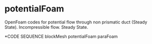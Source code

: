 # potentialFoam
OpenFoam codes for potential flow through non prismatic duct (Steady State).
Incompressible flow.
Steady State.

*CODE SEQUENCE
blockMesh
potentialFoam
paraFoam
